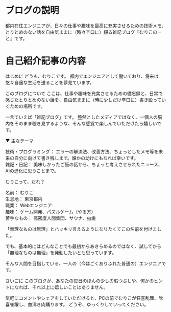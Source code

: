 # ブログの説明

都内在住エンジニアが、日々の仕事や趣味を最高に充実させるための技術メモ、とりとめのない話を自由気ままに（時々辛口に）綴る雑記ブログ『むりこのーと』です。

# 自己紹介記事の内容

はじめに
どうも、むりこです。 都内でエンジニアとして働いており、将来は悠々自適な生活を送ることを夢見ています。

このブログについて
ここは、仕事や趣味を充実させるための備忘録と、日常で感じたとりとめのない話を、自由気ままに（時に少しだけ辛口に）書き殴っていくための場所です。

一言でいえば「雑記ブログ」です。 整然としたメディアではなく、一個人の脳内をそのまま覗き見するような、そんな感覚で楽しんでいただけたら嬉しいです。

▼ 主なテーマ

技術・プログラミング： エラーの解決法、改善方法、ちょっとしたメモ等を未来の自分に向けて書き残します。誰かの助けにもなれば幸いです。  
雑記・日記： 美味しかったご飯の話から、ちょっと考えさせられたニュース、AIの進化に思うことまで。


むりこって、だれ？

名前： むりこ  
生息地： 東京都内  
職業： Webエンジニア  
趣味： ゲーム開発、パズルゲーム（やる方）  
苦手なもの： 高密度人間集団、サウナ、虫歯

「無理なものは無理」とハッキリ言えるようになりたくてこの名前を付けました。

でも、基本的にはどんなことでも最初からあきらめるのではなく、試してから「無理なものは無理」を発動したいとも思っています。

そんな人間を目指している、一人の（今はごくありふれた普通の）エンジニアです。

さいごに
このブログが、あなたの毎日のほんの少しの暇つぶしや、何かのヒントになれば、それ以上に嬉しいことはありません。

気軽にコメントやシェアをしていただけると、PCの前でむりこが狂喜乱舞、欣喜雀躍し、血沸き肉踊ります。 どうぞ、ゆっくりしていってください。